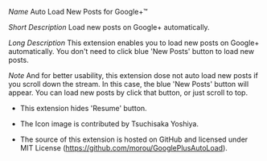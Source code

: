*Name*
Auto Load New Posts for Google+™

*Short Description*
Load new posts on Google+ automatically.

*Long Description*
This extension enables you to load new posts on Google+ automatically. You don't need to click blue 'New Posts' button to load new posts.

*Note*
And for better usability, this extension dose not auto load new posts if you scroll down the stream. In this case, the blue 'New Posts' button will appear. You can load new posts by click that button, or just scroll to top.

* This extension hides 'Resume' button.

* The Icon image is contributed by Tsuchisaka Yoshiya.

* The source of this extension is hosted on GitHub and licensed under MIT License  (https://github.com/morou/GooglePlusAutoLoad).
